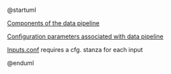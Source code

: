 @startuml

[Components of the data pipeline](https://docs.splunk.com/Documentation/Splunk/7.2.6/Deploy/Componentsofadistributedenvironment)

[Configuration parameters associated with data pipeline](https://docs.splunk.com/Documentation/Splunk/7.2.6/Admin/Configurationparametersandthedatapipeline)

[Inputs.conf](https://docs.splunk.com/Documentation/Splunk/7.2.6/admin/Inputsconf) requires a cfg. stanza for each input 


@enduml
